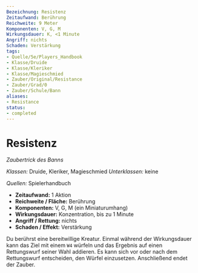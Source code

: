 ```yaml
---
Bezeichnung: Resistenz
Zeitaufwand: Berührung
Reichweite: 9 Meter
Komponenten: V, G, M
Wirkungsdauer: K, <1 Minute
Angriff: nichts
Schaden: Verstärkung
tags: 
- Quelle/5e/Players_Handbook
- Klasse/Druide
- Klasse/Kleriker
- Klasse/Magieschmied
- Zauber/Original/Resistance
- Zauber/Grad/0
- Zauber/Schule/Bann
aliases: 
- Resistance
status:
- completed
---
```

# Resistenz
_Zaubertrick des Banns_

_Klassen:_ Druide, Kleriker, Magieschmied
_Unterklassen:_ keine

_Quellen:_ Spielerhandbuch
 
- **Zeitaufwand:** 1 Aktion
- **Reichweite / Fläche:** Berührung
- **Komponenten:** V, G, M (ein Miniaturumhang)
- **Wirkungsdauer:** Konzentration, bis zu 1 Minute
- **Angriff / Rettung:** nichts
- **Schaden / Effekt:**  Verstärkung

Du berührst eine bereitwillige Kreatur. Einmal während der Wirkungsdauer kann das Ziel mit einem `W4` würfeln und das Ergebnis auf einen Rettungswurf seiner Wahl addieren. Es kann sich vor oder nach dem Rettungswurf entscheiden, den Würfel einzusetzen. Anschließend endet der Zauber.